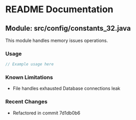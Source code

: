 # README Documentation

## Module: src/config/constants_32.java

This module handles memory issues operations.

### Usage

```java
// Example usage here
```

### Known Limitations

- File handles exhausted Database connections leak

### Recent Changes

- Refactored in commit 7d1db0b6
